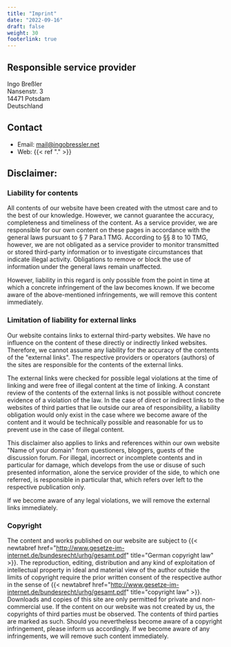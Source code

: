 ```yaml
---
title: "Imprint"
date: "2022-09-16"
draft: false
weight: 30
footerlink: true
---
```


## Responsible service provider

Ingo Breßler \
Nansenstr. 3 \
14471 Potsdam \
Deutschland

## Contact

- Email: mail@ingobressler.net
- Web: {{< ref "." >}}

## Disclaimer:

### Liability for contents

All contents of our website have been created with the utmost care and to the best of our knowledge. However, we cannot guarantee the accuracy, completeness and timeliness of the content. As a service provider, we are responsible for our own content on these pages in accordance with the general laws pursuant to § 7 Para.1 TMG. According to §§ 8 to 10 TMG, however, we are not obligated as a service provider to monitor transmitted or stored third-party information or to investigate circumstances that indicate illegal activity. Obligations to remove or block the use of information under the general laws remain unaffected.

However, liability in this regard is only possible from the point in time at which a concrete infringement of the law becomes known. If we become aware of the above-mentioned infringements, we will remove this content immediately.

### Limitation of liability for external links

Our website contains links to external third-party websites. We have no influence on the content of these directly or indirectly linked websites. Therefore, we cannot assume any liability for the accuracy of the contents of the "external links". The respective providers or operators (authors) of the sites are responsible for the contents of the external links.

The external links were checked for possible legal violations at the time of linking and were free of illegal content at the time of linking. A constant review of the contents of the external links is not possible without concrete evidence of a violation of the law. In the case of direct or indirect links to the websites of third parties that lie outside our area of responsibility, a liability obligation would only exist in the case where we become aware of the content and it would be technically possible and reasonable for us to prevent use in the case of illegal content.

This disclaimer also applies to links and references within our own website "Name of your domain" from questioners, bloggers, guests of the discussion forum. For illegal, incorrect or incomplete contents and in particular for damage, which develops from the use or disuse of such presented information, alone the service provider of the side, to which one referred, is responsible in particular that, which refers over left to the respective publication only.

If we become aware of any legal violations, we will remove the external links immediately.

### Copyright

The content and works published on our website are subject to {{< newtabref href="http://www.gesetze-im-internet.de/bundesrecht/urhg/gesamt.pdf" title="German copyright law" >}}. The reproduction, editing, distribution and any kind of exploitation of intellectual property in ideal and material view of the author outside the limits of copyright require the prior written consent of the respective author in the sense of {{< newtabref href="http://www.gesetze-im-internet.de/bundesrecht/urhg/gesamt.pdf" title="copyright law" >}}. Downloads and copies of this site are only permitted for private and non-commercial use. If the content on our website was not created by us, the copyrights of third parties must be observed. The contents of third parties are marked as such. Should you nevertheless become aware of a copyright infringement, please inform us accordingly. If we become aware of any infringements, we will remove such content immediately.

